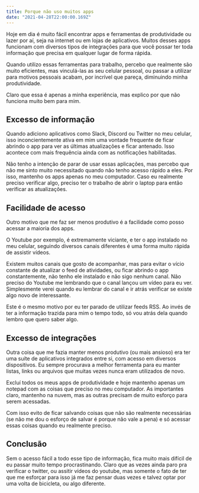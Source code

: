 ```yaml
---
title: Porque não uso muitos apps
date: "2021-04-28T22:00:00.169Z"
---
```


Hoje em dia é muito fácil encontrar apps e ferramentas de produtividade ou lazer por aí, seja na internet ou em lojas de aplicativos. Muitos desses apps funcionam com diversos tipos de integrações para que você possar ter toda informação que precisa em qualquer lugar de forma rápida.

Quando utilizo essas ferramentas para trabalho, percebo que realmente são muito eficientes, mas vinculá-las as seu celular pessoal, ou passar a utilizar para motivos pessoais acabam, por incrível que pareça, diminuindo minha produtividade.

Claro que essa é apenas a minha experiência, mas explico por que não funciona muito bem para mim.

## Excesso de informação

Quando adiciono aplicativos como Slack, Discord ou Twitter no meu celular, isso inconcientemente ativa em mim uma vontade frequente de ficar abrindo o app para ver as últimas atualizações e ficar antenado. Isso acontece com mais frequência ainda com as notificações habilitadas.

Não tenho a intenção de parar de usar essas aplicações, mas percebo que não me sinto muito necessitado quando não tenho acesso rápido a eles. Por isso, mantenho os apps apenas no meu computador. Caso eu realmente preciso verificar algo, preciso ter o trabalho de abrir o laptop para então verificar as atualizações.

## Facilidade de acesso

Outro motivo que me faz ser menos produtivo é a facilidade como posso acessar a maioria dos apps.

O Youtube por exemplo, é extremamente viciante, e ter o app instalado no meu celular, seguindo diversos canais diferentes é uma forma muito rápida de assistir vídeos.

Existem muitos canais que gosto de acompanhar, mas para evitar o vício constante de atualizar o feed de atividades, ou ficar abrindo o app constantemente, não tenho ele instalado e não sigo nenhum canal. Não preciso do Youtube me lembrando que o canal lançou um vídeo para eu ver. Simplesmente verei quando eu lembrar do canal e ir atrás verificar se existe algo novo de interessante.

Este é o mesmo motivo por eu ter parado de utilizar feeds RSS. Ao invés de ter a informação trazida para mim o tempo todo, só vou atrás dela quando lembro que quero saber algo.

## Excesso de integrações

Outra coisa que me fazia manter menos produtivo (ou mais ansioso) era ter uma suíte de aplicativos integrados entre si, com acesso em diversos dispositivos. Eu sempre procurava a melhor ferramenta para eu manter listas, links ou arquivos que muitas vezes nunca eram utilizados de novo.

Excluí todos os meus apps de produtividade e hoje mantenho apenas um notepad com as coisas que preciso no meu computador. As importantes claro, mantenho na nuvem, mas as outras precisam de muito esforço para serem acessadas.

Com isso evito de ficar salvando coisas que não são realmente necessárias (se não me dou o esforço de salvar é porque não vale a pena) e só acessar essas coisas quando eu realmente preciso.

## Conclusão

Sem o acesso fácil a todo esse tipo de informação, fica muito mais difícil de eu passar muito tempo procrastinando. Claro que as vezes ainda paro pra verificar o twitter, ou assitir vídeos do youtube, mas somente o fato de ter que me esforçar para isso já me faz pensar duas vezes e talvez optar por uma volta de bicicleta, ou algo diferente.